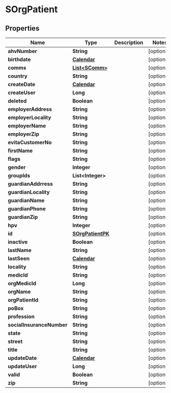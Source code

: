 
# SOrgPatient

## Properties
Name | Type | Description | Notes
------------ | ------------- | ------------- | -------------
**ahvNumber** | **String** |  |  [optional]
**birthdate** | [**Calendar**](Calendar.md) |  |  [optional]
**comms** | [**List&lt;SComm&gt;**](SComm.md) |  |  [optional]
**country** | **String** |  |  [optional]
**createDate** | [**Calendar**](Calendar.md) |  |  [optional]
**createUser** | **Long** |  |  [optional]
**deleted** | **Boolean** |  |  [optional]
**employerAddress** | **String** |  |  [optional]
**employerLocality** | **String** |  |  [optional]
**employerName** | **String** |  |  [optional]
**employerZip** | **String** |  |  [optional]
**evitaCustomerNo** | **String** |  |  [optional]
**firstName** | **String** |  |  [optional]
**flags** | **String** |  |  [optional]
**gender** | **Integer** |  |  [optional]
**groupIds** | **List&lt;Integer&gt;** |  |  [optional]
**guardianAddrress** | **String** |  |  [optional]
**guardianLocality** | **String** |  |  [optional]
**guardianName** | **String** |  |  [optional]
**guardianPhone** | **String** |  |  [optional]
**guardianZip** | **String** |  |  [optional]
**hpv** | **Integer** |  |  [optional]
**id** | [**SOrgPatientPK**](SOrgPatientPK.md) |  |  [optional]
**inactive** | **Boolean** |  |  [optional]
**lastName** | **String** |  |  [optional]
**lastSeen** | [**Calendar**](Calendar.md) |  |  [optional]
**locality** | **String** |  |  [optional]
**medicId** | **String** |  |  [optional]
**orgMedicId** | **Long** |  |  [optional]
**orgName** | **String** |  |  [optional]
**orgPatientId** | **String** |  |  [optional]
**poBox** | **String** |  |  [optional]
**profession** | **String** |  |  [optional]
**socialInsuranceNumber** | **String** |  |  [optional]
**state** | **String** |  |  [optional]
**street** | **String** |  |  [optional]
**title** | **String** |  |  [optional]
**updateDate** | [**Calendar**](Calendar.md) |  |  [optional]
**updateUser** | **Long** |  |  [optional]
**valid** | **Boolean** |  |  [optional]
**zip** | **String** |  |  [optional]



